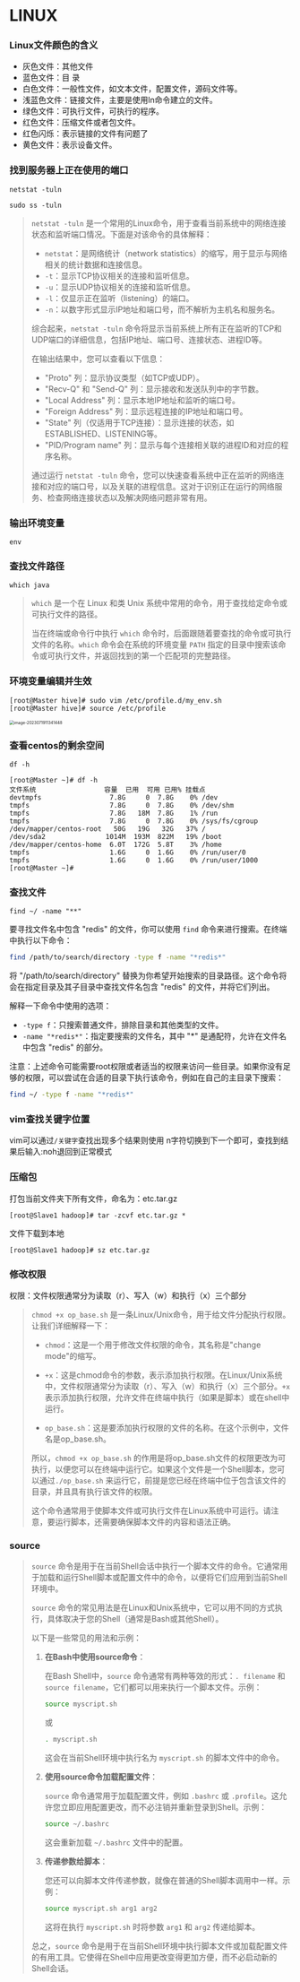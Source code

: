 # LINUX



### Linux文件颜色的含义

+ 灰色文件：其他文件
+ 蓝色文件：目 录
+ 白色文件：一般性文件，如文本文件，配置文件，源码文件等。
+ 浅蓝色文件：链接文件，主要是使用ln命令建立的文件。
+ 绿色文件：可执行文件，可执行的程序。
+ 红色文件：压缩文件或者包文件。
+ 红色闪烁：表示链接的文件有问题了
+ 黄色文件：表示设备文件。

### 找到服务器上正在使用的端口

```
netstat -tuln
```

```
sudo ss -tuln
```

> `netstat -tuln` 是一个常用的Linux命令，用于查看当前系统中的网络连接状态和监听端口情况。下面是对该命令的具体解释：
>
> - `netstat`：是网络统计（network statistics）的缩写，用于显示与网络相关的统计数据和连接信息。
> - `-t`：显示TCP协议相关的连接和监听信息。
> - `-u`：显示UDP协议相关的连接和监听信息。
> - `-l`：仅显示正在监听（listening）的端口。
> - `-n`：以数字形式显示IP地址和端口号，而不解析为主机名和服务名。
>
> 综合起来，`netstat -tuln` 命令将显示当前系统上所有正在监听的TCP和UDP端口的详细信息，包括IP地址、端口号、连接状态、进程ID等。
>
> 在输出结果中，您可以查看以下信息：
> - "Proto" 列：显示协议类型（如TCP或UDP）。
> - "Recv-Q" 和 "Send-Q" 列：显示接收和发送队列中的字节数。
> - "Local Address" 列：显示本地IP地址和监听的端口号。
> - "Foreign Address" 列：显示远程连接的IP地址和端口号。
> - "State" 列（仅适用于TCP连接）：显示连接的状态，如ESTABLISHED、LISTENING等。
> - "PID/Program name" 列：显示与每个连接相关联的进程ID和对应的程序名称。
>
> 通过运行 `netstat -tuln` 命令，您可以快速查看系统中正在监听的网络连接和对应的端口号，以及关联的进程信息。这对于识别正在运行的网络服务、检查网络连接状态以及解决网络问题非常有用。

### 输出环境变量

```
env
```

### 查找文件路径

```
which java
```

> `which` 是一个在 Linux 和类 Unix 系统中常用的命令，用于查找给定命令或可执行文件的路径。
>
> 当在终端或命令行中执行 `which` 命令时，后面跟随着要查找的命令或可执行文件的名称。`which` 命令会在系统的环境变量 `PATH` 指定的目录中搜索该命令或可执行文件，并返回找到的第一个匹配项的完整路径。

### 环境变量编辑并生效

```
[root@Master hive]# sudo vim /etc/profile.d/my_env.sh
[root@Master hive]# source /etc/profile
```

<img src="basic.assets/image-20230719101341448.png" alt="image-2023071911341448" style="zoom:50%;" />

### 查看centos的剩余空间

```
df -h
```

```
[root@Master ~]# df -h
文件系统                 容量  已用  可用 已用% 挂载点
devtmpfs                 7.8G     0  7.8G    0% /dev
tmpfs                    7.8G     0  7.8G    0% /dev/shm
tmpfs                    7.8G   18M  7.8G    1% /run
tmpfs                    7.8G     0  7.8G    0% /sys/fs/cgroup
/dev/mapper/centos-root   50G   19G   32G   37% /
/dev/sda2               1014M  193M  822M   19% /boot
/dev/mapper/centos-home  6.0T  172G  5.8T    3% /home
tmpfs                    1.6G     0  1.6G    0% /run/user/0
tmpfs                    1.6G     0  1.6G    0% /run/user/1000
[root@Master ~]# 

```



### 查找文件

```
find ~/ -name "**"
```



要寻找文件名中包含 "redis" 的文件，你可以使用 `find` 命令来进行搜索。在终端中执行以下命令：

```bash
find /path/to/search/directory -type f -name "*redis*"
```

将 "/path/to/search/directory" 替换为你希望开始搜索的目录路径。这个命令将会在指定目录及其子目录中查找文件名包含 "redis" 的文件，并将它们列出。

解释一下命令中使用的选项：
- `-type f`：只搜索普通文件，排除目录和其他类型的文件。
- `-name "*redis*"`：指定要搜索的文件名，其中 "*" 是通配符，允许在文件名中包含 "redis" 的部分。

注意：上述命令可能需要root权限或者适当的权限来访问一些目录。如果你没有足够的权限，可以尝试在合适的目录下执行该命令，例如在自己的主目录下搜索：

```bash
find ~/ -type f -name "*redis*"
```



### vim查找关键字位置

 vim可以通过`/关键字`查找出现多个结果则使用 n字符切换到下一个即可，查找到结果后输入:noh退回到正常模式



### 压缩包

打包当前文件夹下所有文件，命名为：etc.tar.gz

 ```
 [root@Slave1 hadoop]# tar -zcvf etc.tar.gz *
 ```

文件下载到本地

```
[root@Slave1 hadoop]# sz etc.tar.gz 
```



### 修改权限

权限：文件权限通常分为读取（r）、写入（w）和执行（x）三个部分

> `chmod +x op_base.sh` 是一条Linux/Unix命令，用于给文件分配执行权限。让我们详细解释一下：
>
> - `chmod`：这是一个用于修改文件权限的命令，其名称是"change mode"的缩写。
>
> - `+x`：这是chmod命令的参数，表示添加执行权限。在Linux/Unix系统中，文件权限通常分为读取（r）、写入（w）和执行（x）三个部分。`+x` 表示添加执行权限，允许文件在终端中执行（如果是脚本）或在shell中运行。
>
> - `op_base.sh`：这是要添加执行权限的文件的名称。在这个示例中，文件名是op_base.sh。
>
> 所以，`chmod +x op_base.sh` 的作用是将op_base.sh文件的权限更改为可执行，以便您可以在终端中运行它。如果这个文件是一个Shell脚本，您可以通过`./op_base.sh` 来运行它，前提是您已经在终端中位于包含该文件的目录，并且具有执行该文件的权限。
>
> 这个命令通常用于使脚本文件或可执行文件在Linux系统中可运行。请注意，要运行脚本，还需要确保脚本文件的内容和语法正确。

### source

> `source` 命令是用于在当前Shell会话中执行一个脚本文件的命令。它通常用于加载和运行Shell脚本或配置文件中的命令，以便将它们应用到当前Shell环境中。
>
> `source` 命令的常见用法是在Linux和Unix系统中，它可以用不同的方式执行，具体取决于您的Shell（通常是Bash或其他Shell）。
>
> 以下是一些常见的用法和示例：
>
> 1. **在Bash中使用source命令**：
>
>    在Bash Shell中，`source` 命令通常有两种等效的形式：`. filename` 和 `source filename`，它们都可以用来执行一个脚本文件。示例：
>
>    ```bash
>    source myscript.sh
>    ```
>
>    或
>
>    ```bash
>    . myscript.sh
>    ```
>
>    这会在当前Shell环境中执行名为 `myscript.sh` 的脚本文件中的命令。
>
> 2. **使用source命令加载配置文件**：
>
>    `source` 命令通常用于加载配置文件，例如 `.bashrc` 或 `.profile`。这允许您立即应用配置更改，而不必注销并重新登录到Shell。示例：
>
>    ```bash
>    source ~/.bashrc
>    ```
>
>    这会重新加载 `~/.bashrc` 文件中的配置。
>
> 3. **传递参数给脚本**：
>
>    您还可以向脚本文件传递参数，就像在普通的Shell脚本调用中一样。示例：
>
>    ```bash
>    source myscript.sh arg1 arg2
>    ```
>
>    这将在执行 `myscript.sh` 时将参数 `arg1` 和 `arg2` 传递给脚本。
>
> 总之，`source` 命令是用于在当前Shell环境中执行脚本文件或加载配置文件的有用工具。它使得在Shell中应用更改变得更加方便，而不必启动新的Shell会话。
